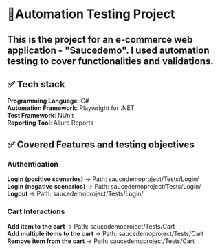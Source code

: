 # 🧪Automation Testing Project
## This is the project for an e-commerce web application - "Saucedemo". I used automation testing to cover functionalities and validations.

## ✅ Tech stack
**Programming Language**: C#  
**Automation Framework**: Playwright for .NET  
**Test Framework**: NUnit  
**Reporting Tool**: Allure Reports  

## ✅ Covered Features and testing objectives

### Authentication

**Login (positive scenarios)** → Path: saucedemoproject/Tests/Login/  
**Login (negative scenarios)** → Path: saucedemoproject/Tests/Login/  
**Logout** → Path: saucedemoproject/Tests/Login/  

### Cart Interactions

**Add item to the cart** → Path: saucedemoproject/Tests/Cart  
**Add multiple items to the cart** → Path: saucedemoproject/Tests/Cart  
**Remove item from the cart** → Path: saucedemoproject/Tests/Cart  

